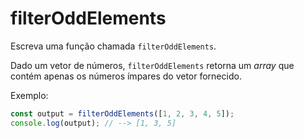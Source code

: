 # filterOddElements

Escreva uma função chamada `filterOddElements`.

Dado um vetor de números, `filterOddElements` retorna um _array_ que contém
apenas os números ímpares do vetor fornecido.

Exemplo:

```javascript
const output = filterOddElements([1, 2, 3, 4, 5]);
console.log(output); // --> [1, 3, 5]
```
